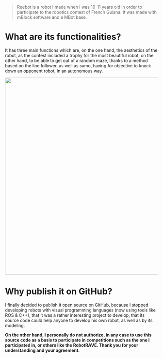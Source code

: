 > Reebot is a robot I made when I was 10-11 years old in order to participate to the robotics contest of French Guiana. It was made with mBlock software and a MBot base. 

# What are its functionalities?
It has three main functions which are, on the one hand, the aesthetics of the robot, as the contest included a trophy for the most beautiful robot, on the other hand, to be able to get out of a random maze, thanks to a method based on the line follower, as well as sumo, having for objective to knock down an opponent robot, in an autonomous way.

[<img src="https://img.youtube.com/vi/e4IyCrXLLpY/hqdefault.jpg" width="1000" height="650"/>](https://www.youtube.com/embed/e4IyCrXLLpY)

# Why publish it on GitHub?
I finally decided to publish it open source on GitHub, because I stopped developing robots with visual programming languages (now using tools like ROS & C++), that it was a rather interesting project to develop, that its source code could help anyone to develop his own robot, as well as by its modeling.

**On the other hand, I personally do not authorize, in any case to use this source code as a basis to participate in competitions such as the one I participated in, or others like the RobotRAVE. Thank you for your understanding and your agreement.**